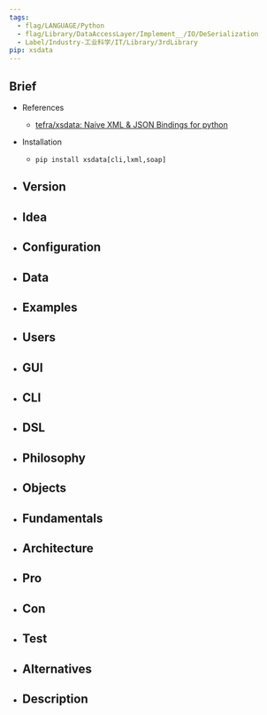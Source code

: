 ```yaml
---
tags:
  - flag/LANGUAGE/Python
  - flag/Library/DataAccessLayer/Implement__/IO/DeSerialization
  - Label/Industry-工业科学/IT/Library/3rdLibrary
pip: xsdata
---
```


## Brief

- References
    - [tefra/xsdata: Naive XML & JSON Bindings for python](https://github.com/tefra/xsdata)

- Installation
    - `pip install xsdata[cli,lxml,soap]`

- Version
    - 

- Idea
    - 

- Configuration
    - 

- Data
    - 

- Examples
    - 

- Users
    - 

- GUI
    - 

- CLI
    - 

- DSL
    - 

- Philosophy
    - 

- Objects
    - 

- Fundamentals
    - 

- Architecture
    - 

- Pro
    - 

- Con
    - 

- Test
    - 

- Alternatives
    - 

- Description
    - 
